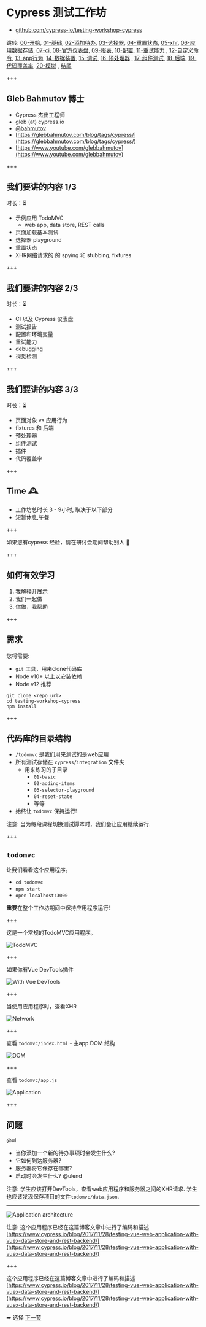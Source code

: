 # Cypress 测试工作坊

- [github.com/cypress-io/testing-workshop-cypress](https://github.com/cypress-io/testing-workshop-cypress)

跳转: [00-开始](?p=00-start), [01-基础](?p=01-basic), [02-添加待办](?p=02-adding-items), [03-选择器](?p=03-selector-playground), [04-重置状态](?p=04-reset-state), [05-xhr](?p=05-xhr), [06-应用数据存储](?p=06-app-data-store), [07-ci](?p=07-ci), [08-官方仪表盘](?p=08-dashboard), [09-报表](?p=09-reporters), [10-配置](?p=10-configuration), [11-重试能力](?p=11-retry-ability)
, [12-自定义命令](?p=12-custom-commands), [13-app行为](?p=13-app-actions), [14-数据装置](?p=14-fixtures), [15-调试](?p=15-debugging), [16-预处理器](?p=16-preprocessors)
, [17-组件测试](?p=17-component-testing), [18-后端](?p=18-backend), [19-代码覆盖率](?p=19-code-coverage), [20-模拟](?p=20-stubbing)
, [结尾](?p=end)

+++
## Gleb Bahmutov 博士

- Cypress 杰出工程师 
- gleb (at) cypress.io
- [@bahmutov](https://twitter.com/bahmutov)
- [https://glebbahmutov.com/blog/tags/cypress/](https://glebbahmutov.com/blog/tags/cypress/)
- [https://www.youtube.com/glebbahmutov](https://www.youtube.com/glebbahmutov)

+++

## 我们要讲的内容 1/3

时长：⏳

- 示例应用 TodoMVC
  * web app, data store, REST calls
- 页面加载基本测试
- 选择器 playground
- 重置状态
- XHR网络请求的 的 spying 和 stubbing, fixtures

+++

## 我们要讲的内容 2/3

时长：⏳

- CI 以及 Cypress 仪表盘
- 测试报告
- 配置和环境变量
- 重试能力
- debugging
- 视觉检测

+++
## 我们要讲的内容 3/3

时长：⏳

- 页面对象 vs 应用行为
- fixtures 和 后端
- 预处理器
- 组件测试
- 插件
- 代码覆盖率

+++

## Time 🕰

- 工作坊总时长 3 - 9小时, 取决于以下部分
- 短暂休息,午餐

+++

如果您有cypress 经验，请在研讨会期间帮助别人 🙏

+++

## 如何有效学习

1. 我解释并展示
2. 我们一起做
3. 你做，我帮助

+++

## 需求

您将需要:

- `git` 工具，用来clone代码库
- Node v10+ 以上以安装依赖
- Node v12 推荐

```text
git clone <repo url>
cd testing-workshop-cypress
npm install
```

+++

## 代码库的目录结构

- `/todomvc` 是我们用来测试的是web应用
- 所有测试存储在 `cypress/integration` 文件夹
  - 用来练习的子目录
    - `01-basic`
    - `02-adding-items`
    - `03-selector-playground`
    - `04-reset-state`
    - 等等
- 始终让 `todomvc` 保持运行!

注意:
当为每段课程切换测试脚本时，我们会让应用继续运行.

+++

## `todomvc`

让我们看看这个应用程序。

- `cd todomvc`
- `npm start`
- `open localhost:3000`

**重要**在整个工作坊期间中保持应用程序运行!

+++

这是一个常规的TodoMVC应用程序。

![TodoMVC](./img/todomvc.png)

+++

如果你有Vue DevTools插件

![With Vue DevTools](./img/vue-devtools.png)

+++

当使用应用程序时，查看XHR

![Network](./img/network.png)

+++

查看 `todomvc/index.html` - 主app DOM 结构

![DOM](./img/DOM.png)

+++

查看 `todomvc/app.js`

![Application](./img/app.png)

+++

## 问题

@ul
- 当你添加一个新的待办事项时会发生什么?
- 它如何到达服务器?
- 服务器将它保存在哪里?
- 启动时会发生什么?
@ulend

注意:
学生应该打开DevTools，查看web应用程序和服务器之间的XHR请求. 学生也应该发现保存项目的文件`todomvc/data.json`.

---

![Application architecture](./img/vue-vuex-rest.png)

注意:
这个应用程序已经在这篇博客文章中进行了编码和描述 [https://www.cypress.io/blog/2017/11/28/testing-vue-web-application-with-vuex-data-store-and-rest-backend/](https://www.cypress.io/blog/2017/11/28/testing-vue-web-application-with-vuex-data-store-and-rest-backend/)

+++

这个应用程序已经在这篇博客文章中进行了编码和描述 [https://www.cypress.io/blog/2017/11/28/testing-vue-web-application-with-vuex-data-store-and-rest-backend/](https://www.cypress.io/blog/2017/11/28/testing-vue-web-application-with-vuex-data-store-and-rest-backend/)

➡️ 选择 [下一节](https://github.com/cypress-io/testing-workshop-cypress#content-)
